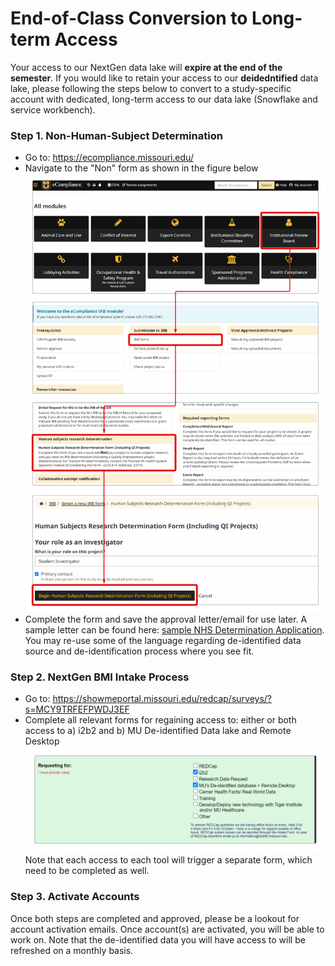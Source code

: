 # End-of-Class Conversion to Long-term Access

Your access to our NextGen data lake will **expire at the end of the semester**. If you would like to retain your access to our **deidedntified** data lake, please following the steps below to convert to a study-specific account with dedicated, long-term access to our data lake (Snowflake and service workbench).

### Step 1. Non-Human-Subject Determination

- Go to: https://ecompliance.missouri.edu/
- Navigate to the "Non" form as shown in the figure below
![navigate-to-nhs](./img/end-of-class-conversion-navigate-to-nhs.png)
- Complete the form and save the approval letter/email for use later. A sample letter can be found here: [sample NHS Determination Application](./supp/sample-NHS-Determination-form.pdf). You may re-use some of the language regarding de-identified data source and de-identification process where you see fit. 

### Step 2. NextGen BMI Intake Process

- Go to: https://showmeportal.missouri.edu/redcap/surveys/?s=MCY9TRFEFPWDJ3EF 
- Complete all relevant forms for regaining access to: either or both access to a) i2b2 and b) MU De-identified Data lake and Remote Desktop
![nextgenbmi-intake](./img/end-of-class-conversion-nextgenbmi-intake.png)
Note that each access to each tool will trigger a separate form, which need to be completed as well. 

### Step 3. Activate Accounts 

Once both steps are completed and approved, please be a lookout for account activation emails. Once account(s) are activated, you will be able to work on. Note that the de-identified data you will have access to will be refreshed on a monthly basis. 


